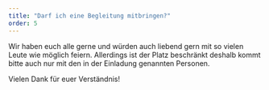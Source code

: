```yaml
---
title: "Darf ich eine Begleitung mitbringen?"
order: 5
---
```


Wir haben euch alle gerne und würden auch liebend gern mit so vielen Leute wie möglich feiern. Allerdings ist der Platz beschränkt deshalb kommt bitte auch nur mit den in der Einladung genannten Personen.

Vielen Dank für euer Verständnis!
